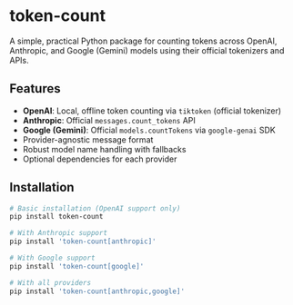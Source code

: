 # token-count

A simple, practical Python package for counting tokens across OpenAI, Anthropic, and Google (Gemini) models using their official tokenizers and APIs.

## Features

- **OpenAI**: Local, offline token counting via `tiktoken` (official tokenizer)
- **Anthropic**: Official `messages.count_tokens` API
- **Google (Gemini)**: Official `models.countTokens` via `google-genai` SDK
- Provider-agnostic message format
- Robust model name handling with fallbacks
- Optional dependencies for each provider

## Installation

```bash
# Basic installation (OpenAI support only)
pip install token-count

# With Anthropic support
pip install 'token-count[anthropic]'

# With Google support  
pip install 'token-count[google]'

# With all providers
pip install 'token-count[anthropic,google]'

